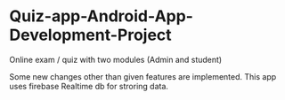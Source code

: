 # Quiz-app-Android-App-Development-Project
Online exam / quiz with two modules (Admin and student)

Some new changes other than given features are implemented.
This app uses firebase Realtime db for stroring data.
